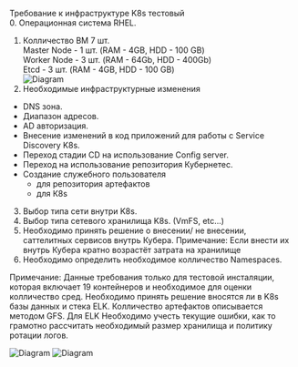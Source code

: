 Требование к инфраструктуре K8s тестовый  
0. Операционная система RHEL.  
1. Колличество ВМ 7  шт.  
Master Node - 1 шт. (RAM - 4GB, HDD - 100 GB)  
Worker Node - 3 шт. (RAM - 64Gb, HDD - 400Gb)  
Etcd - 3 шт. (RAM - 4GB, HDD - 100 GB)  
![Diagram](https://lh4.googleusercontent.com/KSQX7vJ54g_daxmaeljRa_A-2if9JJc5Yg9U1qkCr07dXPlTvVFQTxbcOX43T_PoJKrUYXymhGIb1tjG6QY44UiM_H6197piva34dxJ6qmmcG2fReCOAJngHkbHec7aZT1UTAl0n)
2. Необходимые инфраструктурные изменения
- DNS зона.
- Диапазон  адресов.
- AD авторизация.
- Внесение изменений в код приложений для работы с Service Discovery K8s.
- Переход стадии CD на использование Config server.
- Переход на использование репозитория Кубернетес.
- Создание служебного пользователя
  - для репозитория артефактов
  - для К8s
3. Выбор типа сети внутри K8s.
4. Выбор типа сетевого хранилища K8s. (VmFS, etc...)
5. Необходимо принять решение о внесении/ не внесении, саттелитных сервисов внутрь Кубера.
Примечание: Если внести их внутрь Кубера кратно возрастёт затрата на хранилище
6. Необходимо определить необходимое колличество Namespaces.

Примечание: Данные требования только для тестовой инсталяции, которая включает 19 контейнеров и необходимое для оценки колличество сред. Необходимо принять решение вносятся ли в K8s базы данных и стека ELK. Колличество артефактов описывается методом GFS. 
Для ELK Необходимо учесть текущие ошибки, как то грамотно рассчитать необходимый размер хранилища и политику ротации логов.

![Diagram](https://rtfm.co.ua/wp-content/uploads/2019/07/maxresdefault.jpg)
![Diagram](https://rtfm.co.ua/wp-content/uploads/2019/07/API-server-overview.png)



